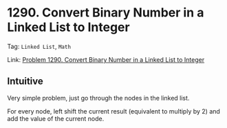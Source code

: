 # 1290. Convert Binary Number in a Linked List to Integer

Tag: `Linked List`, `Math`

Link: [Problem 1290. Convert Binary Number in a Linked List to Integer](https://leetcode.com/problems/convert-binary-number-in-a-linked-list-to-integer/description/?envType=daily-question&envId=2025-07-14)

## Intuitive

Very simple problem, just go through the nodes in the linked list.

For every node, left shift the current result (equivalent to multiply by 2) and add the value of the current node.